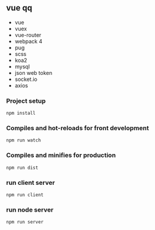 ## vue qq
* vue
* vuex
* vue-router
* webpack 4
* pug
* scss
* koa2
* mysql
* json web token
* socket.io
* axios


### Project setup
```
npm install
```

### Compiles and hot-reloads for front development
```
npm run watch
```

### Compiles and minifies for production
```
npm run dist
```

### run client server
```
npm run client
```

### run node server
```
npm run server
```

